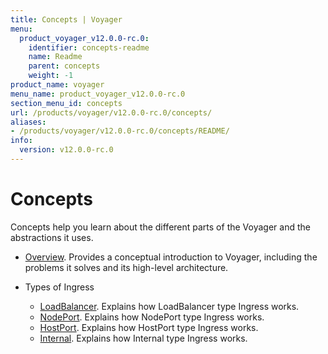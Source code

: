 ```yaml
---
title: Concepts | Voyager
menu:
  product_voyager_v12.0.0-rc.0:
    identifier: concepts-readme
    name: Readme
    parent: concepts
    weight: -1
product_name: voyager
menu_name: product_voyager_v12.0.0-rc.0
section_menu_id: concepts
url: /products/voyager/v12.0.0-rc.0/concepts/
aliases:
- /products/voyager/v12.0.0-rc.0/concepts/README/
info:
  version: v12.0.0-rc.0
---
```


# Concepts

Concepts help you learn about the different parts of the Voyager and the abstractions it uses.

- [Overview](/products/voyager/v12.0.0-rc.0/concepts/overview). Provides a conceptual introduction to Voyager, including the problems it solves and its high-level architecture.

- Types of Ingress
  - [LoadBalancer](/products/voyager/v12.0.0-rc.0/concepts/ingress-types/loadbalancer). Explains how LoadBalancer type Ingress works.
  - [NodePort](/products/voyager/v12.0.0-rc.0/concepts/ingress-types/nodeport). Explains how NodePort type Ingress works.
  - [HostPort](/products/voyager/v12.0.0-rc.0/concepts/ingress-types/hostport). Explains how HostPort type Ingress works.
  - [Internal](/products/voyager/v12.0.0-rc.0/concepts/ingress-types/internal). Explains how Internal type Ingress works.
